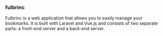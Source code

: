 ### fulbrinc

Fulbrinc is a web application that allows you to easily manage your bookmarks. It is built with Laravel and Vue.js and consists of two separate parts: 
a front-end server and a back-end server.
